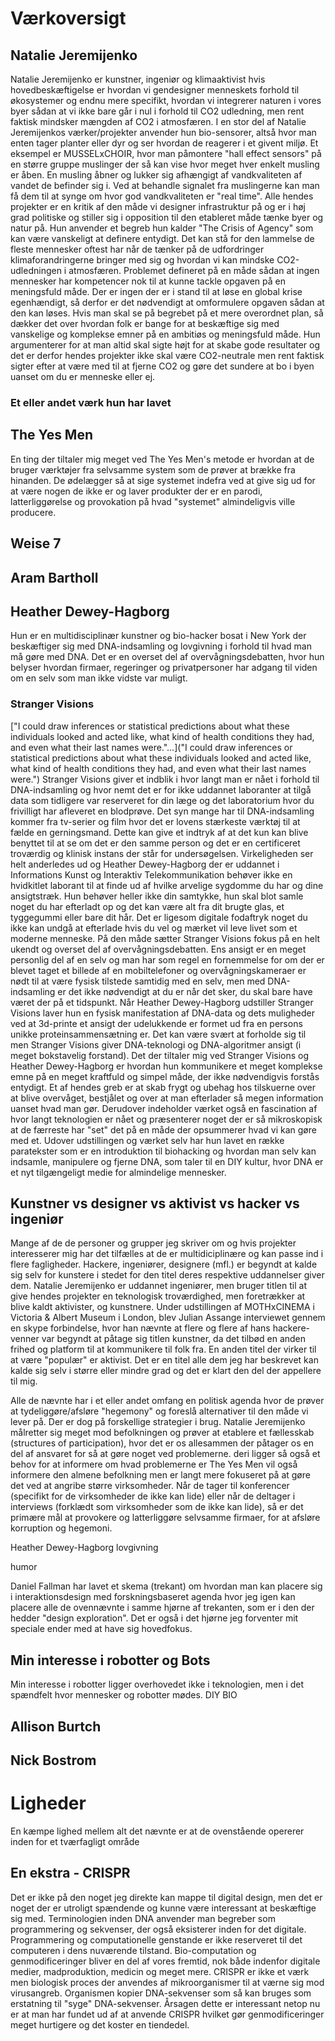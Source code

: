 # Værkoversigt

## Natalie Jeremijenko
Natalie Jeremijenko er kunstner, ingeniør og klimaaktivist hvis hovedbeskæftigelse er hvordan vi gendesigner menneskets forhold til økosystemer og endnu mere specifikt, hvordan vi integrerer naturen i vores byer sådan at vi ikke bare går i nul i forhold til CO2 udledning, men rent faktisk mindsker mængden af CO2 i atmosfæren. I en stor del af Natalie Jeremijenkos værker/projekter anvender hun bio-sensorer, altså hvor man enten tager planter eller dyr og ser hvordan de reagerer i et givent miljø. Et eksempel er MUSSELxCHOIR, hvor man påmontere "hall effect sensors" på en større gruppe muslinger der så kan vise hvor meget hver enkelt musling er åben. En musling åbner og lukker sig afhængigt af vandkvaliteten af vandet de befinder sig i. Ved at behandle signalet fra muslingerne kan man få dem til at synge om hvor god vandkvaliteten er "real time".
Alle hendes projekter er en kritik af den måde vi designer infrastruktur på og er i høj grad politiske og stiller sig i opposition til den etableret måde tænke byer og natur på.
Hun anvender et begreb hun kalder "The Crisis of Agency" som kan være vanskeligt at definere entydigt. Det kan stå for den lammelse de fleste mennesker oftest har når de tænker på de udfordringer klimaforandringerne bringer med sig og hvordan vi kan mindske CO2-udledningen i atmosfæren. Problemet defineret på en måde sådan at ingen mennesker har kompetencer nok til at kunne tackle opgaven på en meningsfuld måde. Der er ingen der er i stand til at løse en global krise egenhændigt, så derfor er det nødvendigt at omformulere opgaven sådan at den kan løses. Hvis man skal se på begrebet på et mere overordnet plan, så dækker det over hvordan folk er bange for at beskæftige sig med vanskelige og komplekse emner på en ambitiøs og meningsfuld måde. Hun argumenterer for at man altid skal sigte højt for at skabe gode resultater og det er derfor hendes projekter ikke skal være CO2-neutrale men rent faktisk sigter efter at være med til at fjerne CO2 og gøre det sundere at bo i byen uanset om du er menneske eller ej.

### Et eller andet værk hun har lavet

## The Yes Men

En ting der tiltaler mig meget ved The Yes Men's metode er hvordan at de bruger værktøjer fra selvsamme system som de prøver at brække fra hinanden. De ødelægger så at sige systemet indefra ved at give sig ud for at være nogen de ikke er og laver produkter der er en parodi, latterliggørelse og provokation på hvad "systemet" almindeligvis ville producere.

## Weise 7


## Aram Bartholl


## Heather Dewey-Hagborg
Hun er en multidisciplinær kunstner og bio-hacker bosat i New York der beskæftiger sig med DNA-indsamling og lovgivning i forhold til hvad man må gøre med DNA. Det er en overset del af overvågningsdebatten, hvor hun belyser hvordan firmaer, regeringer og privatpersoner har adgang til viden om en selv som man ikke vidste var muligt.
### Stranger Visions
["I could draw inferences or statistical predictions about what these individuals looked and acted like, what kind of health conditions they had, and even what their last names were."…]("I could draw inferences or statistical predictions about what these individuals looked and acted like, what kind of health conditions they had, and even what their last names were.") Stranger Visions giver et indblik i hvor langt man er nået i forhold til DNA-indsamling og hvor nemt det er for ikke uddannet laboranter at tilgå data som tidligere var reserveret for din læge og det laboratorium hvor du frivilligt har afleveret en blodprøve. Det syn mange har til DNA-indsamling kommer fra tv-serier og film hvor det er lovens stærkeste værktøj til at fælde en gerningsmand. Dette kan give et indtryk af at det kun kan blive benyttet til at se om det er den samme person og det er en certificeret troværdig og klinisk instans der står for undersøgelsen. Virkeligheden ser helt anderledes ud og Heather Dewey-Hagborg der er uddannet i Informations Kunst og Interaktiv Telekommunikation behøver ikke en hvidkitlet laborant til at finde ud af hvilke arvelige sygdomme du har og dine ansigtstræk. Hun behøver heller ikke din samtykke, hun skal blot samle noget du har efterladt op og det kan være alt fra dit brugte glas, et tyggegummi eller bare dit hår. Det er ligesom digitale fodaftryk noget du ikke kan undgå at efterlade hvis du vel og mærket vil leve livet som et moderne menneske.
På den måde sætter Stranger Visions fokus på en helt ukendt og overset del af overvågningsdebatten. Ens ansigt er en meget personlig del af en selv og man har som regel en fornemmelse for om der er blevet taget et billede af en mobiltelefoner og overvågningskameraer er nødt til at være fysisk tilstede samtidig med en selv, men med DNA-indsamling er det ikke nødvendigt at du er når det sker, du skal bare have været der på et tidspunkt. Når Heather Dewey-Hagborg udstiller Stranger Visions laver hun en fysisk manifestation af DNA-data og dets muligheder ved at 3d-printe et ansigt der udelukkende er formet ud fra en persons unikke proteinsammensætning er. Det kan være svært at forholde sig til men Stranger Visions giver DNA-teknologi og DNA-algoritmer ansigt (i meget bokstavelig forstand).
Det der tiltaler mig ved Stranger Visions og Heather Dewey-Hagborg er hvordan hun kommunikere et meget komplekse emne på en meget kraftfuld og simpel måde, der ikke nødvendigvis forstås entydigt. Et af hendes greb er at skab frygt og ubehag hos tilskuerne over at blive overvåget, bestjålet og over at man efterlader så megen information uanset hvad man gør. Derudover indeholder værket også en fascination af hvor langt teknologien er nået og præsenterer noget der er så mikroskopisk at de færreste har "set" det på en måde der opsummerer hvad vi kan gøre med et.
Udover udstillingen og værket selv har hun lavet en række paratekster som er en introduktion til biohacking og hvordan man selv kan indsamle, manipulere og fjerne DNA, som taler til en DIY kultur, hvor DNA er et nyt tilgængeligt medie for almindelige mennesker.


## Kunstner vs designer vs aktivist vs hacker vs ingeniør
Mange af de de personer og grupper jeg skriver om og hvis projekter interesserer mig har det tilfælles at de er multidiciplinære og kan passe ind i flere fagligheder. Hackere, ingeniører, designere (mfl.) er begyndt at kalde sig selv for kunstere i stedet for den titel deres respektive uddannelser giver dem. Natalie Jeremijenko er uddannet ingeniører, men bruger titlen til at give hendes projekter en teknologisk troværdighed, men foretrækker at blive kaldt aktivister, og kunstnere. Under udstillingen af MOTHxCINEMA i Victoria & Albert Museum i London, blev Julian Assange interviewet gennem en skype forbindelse, hvor han nævnte at flere og flere af hans hackere-venner var begyndt at påtage sig titlen kunstner, da det tilbød en anden frihed og platform til at kommunikere til folk fra. En anden titel der virker til at være "populær" er aktivist. Det er en titel alle dem jeg har beskrevet kan kalde sig selv i større eller mindre grad og det er klart den del der appellere til mig.

Alle de nævnte har i et eller andet omfang en politisk agenda hvor de prøver at tydeliggøre/afsløre "hegemony" og foreslå alternativer til den måde vi lever på. Der er dog på forskellige strategier i brug. Natalie Jeremijenko målretter sig meget mod befolkningen og prøver at etablere et fællesskab (structures of participation), hvor det er os allesammen der påtager os en del af ansvaret for så at gøre noget ved problemerne. deri ligger så også et behov for at informere om hvad problemerne er
The Yes Men vil også informere den almene befolkning men er langt mere fokuseret på at gøre det ved at angribe større virksomheder. Når de tager til konferencer (specifikt for de virksomheder de ikke kan lide) eller når de deltager i interviews (forklædt som virksomheder som de ikke kan lide), så er det primære mål at provokere og latterliggøre selvsamme firmaer, for at afsløre korruption og hegemoni.

Heather Dewey-Hagborg lovgivning

humor

Daniel Fallman har lavet et skema (trekant) om hvordan man kan placere sig i  interaktionsdesign med forskningsbaseret agenda hvor jeg igen kan placere alle de ovennævnte i samme hjørne af trekanten, som er i den der hedder "design exploration". Det er også i det hjørne jeg forventer mit speciale ender med at have sig hovedfokus.


## Min interesse i robotter og Bots
Min interesse i robotter ligger overhovedet ikke i teknologien, men i det spændfelt hvor mennesker og robotter mødes.
DIY
BIO


## Allison Burtch

## Nick Bostrom


# Ligheder
En kæmpe lighed mellem alt det nævnte er at de ovenstående opererer inden for et tværfagligt område

## En ekstra - CRISPR
Det er ikke på den noget jeg direkte kan mappe til digital design, men det er noget der er utroligt spændende og kunne være interessant at beskæftige sig med. Terminologien inden DNA anvender man begreber som programmering og sekvenser, der også eksisterer inden for det digitale. Programmering og computationelle genstande er ikke reserveret til det computeren i dens nuværende tilstand. Bio-computation og genmodificeringer bliver en del af vores fremtid, nok både indenfor digitale medier, madproduktion, medicin og meget mere. CRISPR er ikke et værk men biologisk proces der anvendes af mikroorganismer til at værne sig mod virusangreb. Organismen kopier DNA-sekvenser som så kan bruges som erstatning til "syge" DNA-sekvenser. Årsagen dette er interessant netop nu er at man har fundet ud af at anvende CRISPR hvilket gør genmodificeringer meget hurtigere og det koster en tiendedel.
